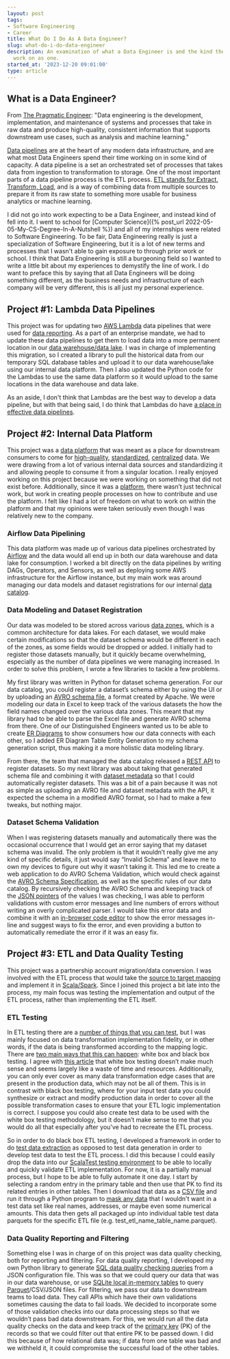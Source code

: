 ```yaml
---
layout: post
tags:
- Software Engineering
- Career
title: What Do I Do As A Data Engineer?
slug: what-do-i-do-data-engineer
description: An examination of what a Data Engineer is and the kind the projects I
  work on as one.
started_at: '2023-12-20 09:01:00'
type: article
---
```


## What is a Data Engineer?

From [The Pragmatic Engineer](https://blog.pragmaticengineer.com/what-is-data-engineering/): "Data engineering is the development, implementation, and maintenance of systems and processes that take in raw data and produce high-quality, consistent information that supports downstream use cases, such as analysis and machine learning."

[Data pipelines](https://www.ibm.com/topics/data-pipeline) are at the heart of any modern data infrastructure, and are what most Data Engineers spend their time working on in some kind of capacity. A data pipeline is a set an orchestrated set of processes that takes data from ingestion to transformation to storage. One of the most important parts of a data pipeline process is the ETL process. [ETL stands for Extract, Transform, Load](https://aws.amazon.com/what-is/etl/), and is a way of combining data from multiple sources to prepare it from its raw state to something more usable for business analytics or machine learning.

I did not go into work expecting to be a Data Engineer, and instead kind of fell into it. I went to school for [Computer Science]({% post_url 2022-05-05-My-CS-Degree-In-A-Nutshell %}) and all of my internships were related to Software Engineering. To be fair, Data Engineering really is just a specialization of Software Engineering, but it is a lot of new terms and processes that I wasn't able to gain exposure to through prior work or school. I think that Data Engineering is still a burgeoning field so I wanted to write a little bit about my experiences to demystify the line of work. I do want to preface this by saying that all Data Engineers will be doing something different, as the business needs and infrastructure of each company will be very different, this is all just my personal experience.

## Project #1: Lambda Data Pipelines

This project was for updating two [AWS Lambda](https://aws.amazon.com/lambda/) data pipelines that were used for [data reporting](https://www.sisense.com/glossary/data-reporting/). As a part of an enterprise mandate, we had to update these data pipelines to get them to load data into a more permanent location in our [data warehouse/data lake](https://www.qlik.com/us/data-lake/data-lake-vs-data-warehouse). I was in charge of implementing this migration, so I created a library to pull the historical data from our temporary SQL database tables and upload it to our data warehouse/lake using our internal data platform. Then I also updated the Python code for the Lambdas to use the same data platform so it would upload to the same locations in the data warehouse and data lake.

As an aside, I don't think that Lambdas are the best way to develop a data pipeline, but with that being said, I do think that Lambdas do have [a place in effective data pipelines](https://www.confessionsofadataguy.com/why-data-engineers-should-use-aws-lambda-functions/).

## Project #2: Internal Data Platform

This project was a [data platform](https://www.splunk.com/en_us/blog/learn/data-platform.html) that was meant as a place for downstream consumers to come for [high-quality](https://www.ibm.com/topics/data-quality), [standardized](https://www.sisense.com/glossary/data-standardization/), [centralized](https://www.snowflake.com/trending/data-centralization/) data. We were drawing from a lot of various internal data sources and standardizing it and allowing people to consume it from a singular location. I really enjoyed working on this project because we were working on something that did not exist before. Additionally, since it was a [platform](https://builtin.com/founders-entrepreneurship/what-is-a-platform), there wasn’t just technical work, but work in creating people processes on how to contribute and use the platform. I felt like I had a lot of freedom on what to work on within the platform and that my opinions were taken seriously even though I was relatively new to the company.

### Airflow Data Pipelining

This data platform was made up of various data pipelines orchestrated by [Airflow](https://airflow.apache.org/) and the data would all end up in both our data warehouse and data lake for consumption. I worked a bit directly on the data pipelines by writing DAGs, Operators, and Sensors, as well as deploying some AWS infrastructure for the Airflow instance, but my main work was around managing our data models and dataset registrations for our internal [data catalog](https://www.oracle.com/big-data/data-catalog/what-is-a-data-catalog).

### Data Modeling and Dataset Registration

Our data was modeled to be stored across various [data zones](https://www.dremio.com/wiki/data-lake-zones/), which is a common architecture for data lakes. For each dataset, we would make certain modifications so that the dataset schema would be different in each of the zones, as some fields would be dropped or added. I initially had to register those datasets manually, but it quickly became overwhelming, especially as the number of data pipelines we were managing increased. In order to solve this problem, I wrote a few libraries to tackle a few problems.

My first library was written in Python for dataset schema generation. For our data catalog, you could register a dataset’s schema either by using the UI or by uploading an [AVRO schema file](https://avro.apache.org/), a format created by Apache. We were modeling our data in Excel to keep track of the various datasets the how the field names changed over the various data zones. This meant that my library had to be able to parse the Excel file and generate AVRO schema from there. One of our Distinguished Engineers wanted us to be able to create [ER Diagrams](https://www.lucidchart.com/pages/er-diagrams) to show consumers how our data connects with each other, so I added ER Diagram Table Entity Generation to my schema generation script, thus making it a more holistic data modeling library.

From there, the team that managed the data catalog released a [REST API](https://www.redhat.com/en/topics/api/what-is-a-rest-api) to  register datasets. So my next library was about taking that generated schema file and combining it with [dataset metadata](https://www.lib.ncsu.edu/do/data-management/metadata) so that I could automatically register datasets. This was a bit of a pain because it was not as simple as uploading an AVRO file and dataset metadata with the API, it expected the schema in a modified AVRO format, so I had to make a few tweaks, but nothing major.

### Dataset Schema Validation

When I was registering datasets manually and automatically there was the occasional occurrence that I would get an error saying that my dataset schema was invalid. The only problem is that it wouldn’t really give me any kind of specific details, it just would say “Invalid Schema” and leave me to own my devices to figure out why it wasn’t taking it. This led me to create a web application to do AVRO Schema Validation, which would check against the [AVRO Schema Specification](https://avro.apache.org/docs/1.11.1/specification/), as well as the specific rules of our data catalog. By recursively checking the AVRO Schema and keeping track of the [JSON pointers](https://opis.io/json-schema/2.x/pointers.html) of the values I was checking, I was able to perform validations with custom error messages and line numbers of errors without writing an overly complicated parser. I would take this error data and combine it with an [in-browser code editor](https://codemirror.net/) to show the error messages in-line and suggest ways to fix the error, and even providing a button to automatically remediate the error if it was an easy fix.

## Project #3: ETL and Data Quality Testing

This project was a partnership account migration/data conversion. I was involved with the ETL process that would take the [source to target mapping](https://www.alteryx.com/glossary/source-to-target-mapping) and implement it in [Scala/Spark](https://towardsdatascience.com/introduction-to-apache-spark-with-scala-ed31d8300fe4). Since I joined this project a bit late into the process, my main focus was testing the implementation and output of the ETL process, rather than implementing the ETL itself.

### ETL Testing

In ETL testing there are a [number of things that you can test](https://www.sprinkledata.com/blogs/etl-testing), but I was mainly focused on data transformation implementation fidelity, or in other words, if the data is being transformed according to the mapping logic. There are [two main ways that this can happen](https://www.altexsoft.com/blog/etl-testing/#data-transformation-success): white box and black box testing. I agree with [this article](https://icedq.com/etl-testing) that white box testing doesn’t make much sense and seems largely like a waste of time and resources. Additionally, you can only ever cover as many data transformation edge cases that are present in the production data, which may not be all of them. This is in contrast with black box testing, where for your input test data you could synthesize or extract and modify production data in order to cover all the possible transformation cases to ensure that your ETL logic implementation is correct. I suppose you could also create test data to be used with the white box testing methodology, but it doesn’t make sense to me that you would do all that especially after you’ve had to recreate the ETL process.

So in order to do black box ETL testing, I developed a framework in order to do [test data extraction](https://digitalcommons.usu.edu/etd/982/) as opposed to test data generation in order to develop test data to test the ETL process. I did this because I could easily drop the data into our [ScalaTest testing environment](https://www.scalatest.org/) to be able to locally and quickly validate ETL implementation. For now, it is a partially manual process, but I hope to be able to fully automate it one day. I start by selecting a random entry in the primary table and then use that PK to find its related entries in other tables. Then I download that data as a [CSV file](https://en.wikipedia.org/wiki/Comma-separated_values) and run it through a Python program to [mask any data](https://www.techtarget.com/searchsecurity/definition/data-masking) that I wouldn't want in a test data set like real names, addresses, or maybe even some numerical amounts. This data then gets all packaged up into individual table test data parquets for the specific ETL file (e.g. test_etl_name_table_name.parquet).

### Data Quality Reporting and Filtering

Something else I was in charge of on this project was data quality checking, both for reporting and filtering. For data quality reporting, I developed my own Python library to generate [SQL data quality checking queries](https://www.telm.ai/blog/sql-data-quality-checks/) from a JSON configuration file. This was so that we could query our data that was in our data warehouse, or use [SQLite local in-memory tables](https://www.sqlite.org/inmemorydb.html) to query [Parquet](https://www.databricks.com/glossary/what-is-parquet)/CSV/JSON files. For filtering, we pass our data to downstream teams to load data. They call APIs which have their own validations sometimes causing the data to fail loads. We decided to incorporate some of those validation checks into our data processing steps so that we wouldn’t pass bad data downstream. For this, we would run all the data quality checks on the data and keep track of the [primary key](https://www.tutorialspoint.com/sql/sql-primary-key.htm) (PK) of the records so that we could filter out that entire PK to be passed down. I did this because of how relational data was; if data from one table was bad and we withheld it, it could compromise the successful load of the other tables.